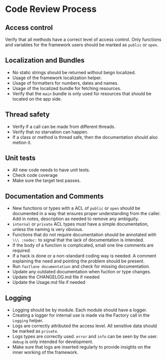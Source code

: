 # Code Review Process

## Access control
Verify that all methods have a correct level of access control. Only functions and variables for the framework users should be marked as `public` or `open`.

## Localization and Bundles
- No static strings should be returned without beign localized.
- Usage of the framework localization helper.
- Usage of formatters for numbers, dates and names.
- Usage of the localized bundle for fetching resources.
- Verify that the `main` bundle is only used for resources that should be located on the app side.

## Thread safety
- Verify if a call can be made from different threads.
- Verify that no starvation can happen.
- If a class or method is thread safe, then the documentation should also metion it.

## Unit tests
- All new code needs to have unit tests.
- Check code coverage
- Make sure the target test passes.

## Documentation and Comments
- New functions or types with a ACL of `public` or `open` should be documented in a way that ensures proper understanding from the caller. Add in notes, description as needed to remove any ambiguity.
- `internal` or `private` ACL types must have a simple documentation, unless the naming is very obvious.
- Functions that do not require documentation should be annotated with `\\\ :nodoc:` to signal that the lack of documentation is intended.
- If the body of a function is complicated, small one line comments are required.
- If a hack is done or a non-standard coding way is needed. A comment explaining the need and pointing the problem should be present.
- Run `fastlane documentation` and check for missing documentation.
- Update any outdated documentation when fuction or type changes.
- Update the CHANGELOG.md file if needed
- Update the Usage.md file if needed

## Logging
- Logging should be by module. Each module should have a logger.
- Creating a logger for internal use is made via the Factory call in the `Logging` helper.
- Logs are correctly attributed the access level. All sensitive data should be marked as `private`.
- Logs types are correctly used. `error` and `info` can be seen by the user. `debug` is only intended for development.
- Make sure that logs are inserted regularly to provide insights on the inner working of the framework.

